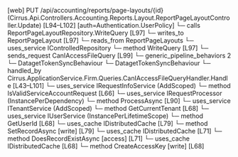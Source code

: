 [web] PUT /api/accounting/reports/page-layouts/{id}  (Cirrus.Api.Controllers.Accounting.Reports.Layout.ReportPageLayoutController.Update)  [L94–L102] [auth=Authentication.UserPolicy]
  └─ calls ReportPageLayoutRepository.WriteQuery [L97]
  └─ writes_to ReportPageLayout [L97]
    └─ reads_from ReportPageLayouts
  └─ uses_service IControlledRepository<ReportPageLayout>
    └─ method WriteQuery [L97]
  └─ sends_request CanIAccessFileQuery [L99]
    └─ generic_pipeline_behaviors 2
      └─ DatagetTokenSyncBehaviour
      └─ DatagetTokenSyncBehaviour
    └─ handled_by Cirrus.ApplicationService.Firm.Queries.CanIAccessFileQueryHandler.Handle [L43–L101]
      └─ uses_service IRequestInfoService (AddScoped)
        └─ method IsValidServiceAccountRequest [L66]
      └─ uses_service IRequestProcessor (InstancePerDependency)
        └─ method ProcessAsync [L90]
      └─ uses_service ITenantService (AddScoped)
        └─ method GetCurrentTenant [L68]
      └─ uses_service IUserService (InstancePerLifetimeScope)
        └─ method GetUserId [L68]
      └─ uses_cache IDistributedCache [L79]
        └─ method SetRecordAsync [write] [L79]
      └─ uses_cache IDistributedCache [L71]
        └─ method DoesRecordExistAsync [access] [L71]
      └─ uses_cache IDistributedCache [L68]
        └─ method CreateAccessKey [write] [L68]

